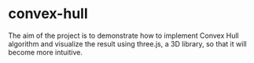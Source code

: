 # convex-hull
The aim of the project is to demonstrate how to implement Convex Hull algorithm and visualize the result using three.js, a 3D library, so that it will become more intuitive.
